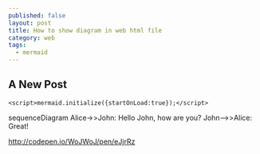 ```yaml
---
published: false
layout: post
title: How to show diagram in web html file
category: web
tags:
  - mermaid
---
```

## A New Post

<script src="https://cdn.rawgit.com/knsv/mermaid/0.5.1/dist/mermaid.min.js"></script>
    <script>mermaid.initialize({startOnLoad:true});</script>
<div class="mermaid">
  sequenceDiagram
    Alice->>John: Hello John, how are you?
    John-->>Alice: Great!
</div>


http://codepen.io/WoJWoJ/pen/eJjrRz